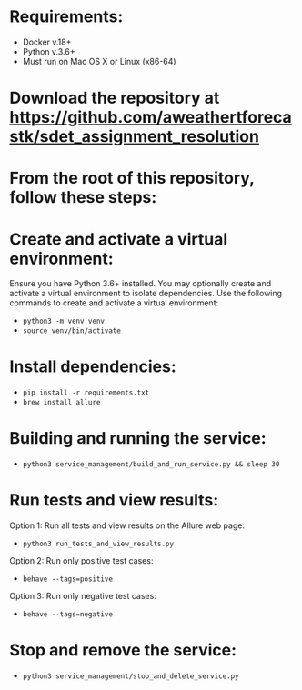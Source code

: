 # Requirements:
- Docker v.18+
- Python v.3.6+
- Must run on Mac OS X or Linux (x86-64) 


# Download the repository at https://github.com/aweathertforecastk/sdet_assignment_resolution


# From the root of this repository, follow these steps:


# Create and activate a virtual environment:
 Ensure you have Python 3.6+ installed. You may optionally create and activate a virtual environment to isolate dependencies. 
 Use the following commands to create and activate a virtual environment:
- `python3 -m venv venv`
- `source venv/bin/activate`


# Install dependencies:
- `pip install -r requirements.txt`
- `brew install allure`


# Building and running the service:
- `python3 service_management/build_and_run_service.py && sleep 30`


# Run tests and view results:
 Option 1: Run all tests and view results on the Allure web page:
- `python3 run_tests_and_view_results.py`

 Option 2: Run only positive test cases:
- `behave --tags=positive`

 Option 3: Run only negative test cases:
- `behave --tags=negative`


# Stop and remove the service:
- `python3 service_management/stop_and_delete_service.py `
